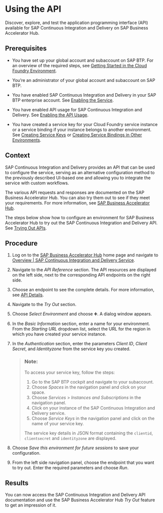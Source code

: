 <!-- loio9819fa1fc2a54c1896189eae88535290 -->

<link rel="stylesheet" type="text/css" href="css/sap-icons.css"/>

# Using the API

Discover, explore, and test the application programming interface \(API\) available for SAP Continuous Integration and Delivery on SAP Business Accelerator Hub.



<a name="loio9819fa1fc2a54c1896189eae88535290__prereq_hjd_4p2_ykb"/>

## Prerequisites

-   You have set up your global account and subaccount on SAP BTP. For an overview of the required steps, see [Getting Started in the Cloud Foundry Environment](https://help.sap.com/viewer/65de2977205c403bbc107264b8eccf4b/Cloud/en-US/b328cc89ea14484d9655b8cfb8efb508.html).
-   You’re an administrator of your global account and subaccount on SAP BTP.
-   You have enabled SAP Continuous Integration and Delivery in your SAP BTP enterprise account. See [Enabling the Service](enabling-the-service-c8ed09d.md).

-   You have enabled API usage for SAP Continuous Integration and Delivery. See [Enabling the API Usage](enabling-the-api-usage-1aedc23.md).

-   You have created a service key for your Cloud Foundry service instance or a service binding if your instance belongs to another environment. See [Creating Service Keys](https://help.sap.com/viewer/09cc82baadc542a688176dce601398de/Cloud/en-US/6fcac08409db4b0f9ad55a6acd4d31c5.html) or [Creating Service Bindings in Other Environments](https://help.sap.com/docs/service-manager/sap-service-manager/creating-service-bindings-in-other-environments?version=Cloud).




## Context

SAP Continuous Integration and Delivery provides an API that can be used to configure the service, serving as an alternative configuration method to the previously described UI-based one and allowing you to integrate the service with custom workflows.

The various API requests and responses are documented on the SAP Business Accelerator Hub. You can also try them out to see if they meet your requirements. For more information, see [SAP Business Accelerator Hub](https://api.sap.com/getting-started).

The steps below show how to configure an environment for SAP Business Accelerator Hub to try out the SAP Continuous Integration and Delivery API. See [Trying Out APIs](https://help.sap.com/viewer/e56a6c50d31541ea826021dc8e721a53/Cloud/en-US/de255b9e0c374ce68151f6b9ad517aba.html).



## Procedure

1.  Log on to the [SAP Business Accelerator Hub](https://api.sap.com/) home page and navigate to [Overview | SAP Continuous Integration and Delivery Service](https://api.sap.com/api/CloudCiApiSuite/overview).

2.  Navigate to the *API Reference* section. The API resources are displayed on the left side, next to the corresponding API endpoints on the right side.

3.  Choose an endpoint to see the complete details. For more information, see [API Details](https://help.sap.com/viewer/84b35b9c39b247e3ba2a31f02beee46d/Cloud/en-US/2af1846a8f644797a5dbcd1f87b6c58e.html).

4.  Navigate to the *Try Out* section.

5.  Choose *Select Environment* and choose :heavy_plus_sign:. A dialog window appears.

6.  In the *Basic Information* section, enter a name for your environment. From the *Starting URL* dropdown list, select the URL for the region in which you have created your service instance.

7.  In the *Authentication* section, enter the parameters *Client ID*, *Client Secret*, and *Identityzone* from the service key you created.

    > ### Note:  
    > To access your service key, follow the steps:
    > 
    > 1.  Go to the SAP BTP cockpit and navigate to your subaccount.
    > 2.  Choose *Spaces* in the navigation panel and click on your space.
    > 3.  Choose *Services* \> *Instances and Subscriptions* in the navigation panel.
    > 4.  Click on your instance of the SAP Continuous Integration and Delivery service.
    > 5.  Choose *Service Keys* in the navigation panel and click on the name of your service key.
    > 
    > The service key details in JSON format containing the `clientid`, `clientsecret` and `identityzone` are displayed.

8.  Choose *Save this environment for future sessions* to save your configuration.

9.  From the left side navigation panel, choose the endpoint that you want to try out. Enter the required parameters and choose *Run*.




<a name="loio9819fa1fc2a54c1896189eae88535290__result_ngz_dyf_zkb"/>

## Results

You can now access the SAP Continuous Integration and Delivery API documentation and use the SAP Business Accelerator Hub *Try Out* feature to get an impression of it.

